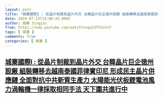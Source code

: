```yaml
---
layout: post
title: "城寨國際I : 從晶片制裁到晶片外交 台韓晶片巨企徳州設厰 組裝轉移去越南泰國菲律賓印尼 形成民主晶片供應鏈 全面對抗中共新質生產力 太陽能光伏板鋰電池風力渦輪機一律採取相同手法 天下圍共進行中"
date: 2024-07-13T14:00:43.000Z
author: 城寨 Singjai
from: https://www.youtube.com/watch?v=quX1P33stzY
tags: [ 城寨 ]
comments: True
categories: [ 城寨 ]
---
```

<!--1720879243000-->
[城寨國際I : 從晶片制裁到晶片外交 台韓晶片巨企徳州設厰 組裝轉移去越南泰國菲律賓印尼 形成民主晶片供應鏈 全面對抗中共新質生產力 太陽能光伏板鋰電池風力渦輪機一律採取相同手法 天下圍共進行中](https://www.youtube.com/watch?v=quX1P33stzY)
------

<div>

</div>
